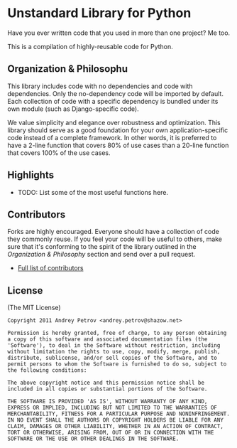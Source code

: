 # Unstandard Library for Python

Have you ever written code that you used in more than one project? Me too.

This is a compilation of highly-reusable code for Python.


## Organization & Philosophu

This library includes code with no dependencies and code with dependencies. Only the no-dependency code will be imported by default. Each collection of code with a specific dependency is bundled under its own module (such as Django-specific code).

We value simplicity and elegance over robustness and optimization. This library should serve as a good foundation for your own application-specific code instead of a complete framework. In other words, it is preferred to have a 2-line function that covers 80% of use cases than a 20-line function that covers 100% of the use cases.


## Highlights

* TODO: List some of the most useful functions here.


## Contributors

Forks are highly encouraged. Everyone should have a collection of code they commonly reuse. If you feel your code will be useful to others, make sure that it's conforming to the spirit of the library outlined in the *Organization & Philosophy* section and send over a pull request.

* [Full list of contributors](https://github.com/shazow/unstdlib.py/contributors)


## License

(The MIT License)

    Copyright 2011 Andrey Petrov <andrey.petrov@shazow.net>

    Permission is hereby granted, free of charge, to any person obtaining a copy of this software and associated documentation files (the 'Software'), to deal in the Software without restriction, including without limitation the rights to use, copy, modify, merge, publish, distribute, sublicense, and/or sell copies of the Software, and to permit persons to whom the Software is furnished to do so, subject to the following conditions:

    The above copyright notice and this permission notice shall be included in all copies or substantial portions of the Software.

    THE SOFTWARE IS PROVIDED 'AS IS', WITHOUT WARRANTY OF ANY KIND, EXPRESS OR IMPLIED, INCLUDING BUT NOT LIMITED TO THE WARRANTIES OF MERCHANTABILITY, FITNESS FOR A PARTICULAR PURPOSE AND NONINFRINGEMENT. IN NO EVENT SHALL THE AUTHORS OR COPYRIGHT HOLDERS BE LIABLE FOR ANY CLAIM, DAMAGES OR OTHER LIABILITY, WHETHER IN AN ACTION OF CONTRACT, TORT OR OTHERWISE, ARISING FROM, OUT OF OR IN CONNECTION WITH THE SOFTWARE OR THE USE OR OTHER DEALINGS IN THE SOFTWARE.
